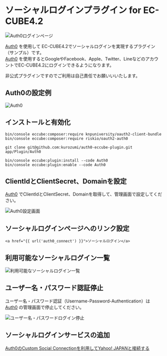 # ソーシャルログインプラグイン for EC-CUBE4.2

![Auth0ログインページ](https://github.com/kurozumi/auth0-eccube-plugin/blob/images/auth0-login-page.png)

[Auth0](https://auth0.com/jp/) を使用して EC-CUBE4.2でソーシャルログインを実現するプラグイン（サンプル）です。  
[Auth0](https://auth0.com/jp/) を使用するとGoogleやFacebook、Apple、Twitter、LineなどのアカウントでEC-CUBE4.2にログインできるようになります。   

非公式プラグインですのでご利用は自己責任でお願いいいたします。  

## Auth0の設定例
![Auth0](https://github.com/kurozumi/auth0-eccube-plugin/blob/images/auth0-setting-sample.png)

## インストールと有効化
```
bin/console eccube:composer:require knpuniversity/oauth2-client-bundle
bin/console eccube:composer:require riskio/oauth2-auth0

git clone git@github.com:kurozumi/auth0-eccube-plugin.git app/Plugin/Auth0

bin/console eccube:plugin:install --code Auth0
bin/console eccube:plugin:enable --code Auth0
```


## ClientIdとClientSecret、Domainを設定

[Auth0](https://auth0.com/jp/) でClientIdとClientSecret、Domainを取得して、管理画面で設定してください。

![Auth0設定画面](https://github.com/kurozumi/auth0-eccube-plugin/blob/images/admin-auth0-setting.png)


## ソーシャルログインページへのリンク設定

```
<a href="{{ url('auth0_connect') }}">ソーシャルログイン</a>
```


## 利用可能なソーシャルログイン一覧

![利用可能なソーシャルログイン一覧](https://github.com/kurozumi/auth0-eccube-plugin/blob/images/social_connections.png)


## ユーザー名・パスワード認証停止

ユーザー名・パスワード認証（Username-Password-Authentication）は [Auth0](https://auth0.com/jp/) の管理画面で停止してください。

![ユーザー名・パスワードログイン停止](https://github.com/kurozumi/auth0-eccube-plugin/blob/images/disable-username-password-auth.png)


## ソーシャルログインサービスの追加

[Auth0のCustom Social Connectionを利用してYahoo! JAPANと接続する](https://qiita.com/hisashiyamaguchi/items/93516e371bbe279fffb9)
